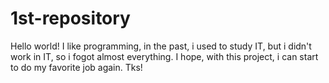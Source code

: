 # 1st-repository
Hello world!
I like programming, in the past, i used to study IT, but i didn't work in IT, so i fogot almost everything.
I hope, with this project, i can start to do my favorite job again.
Tks!
